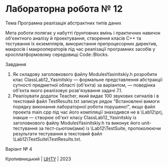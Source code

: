 # Лабораторна робота № 12

Тема Програмна реалізація абстрактних типів даних

Мета роботи полягає у набутті ґрунтовних вмінь і практичних навичок об'єектного аналізу й проектування, створення класів C++ та тестування їх екземплярів, використання препроцесорних директив, макросів і макрооператорів під час реалізації програмних засобів у кросплатформовому середовищі Code::Blocks.

Завдання
1. Як складову заголовкового файлу ModulesYasinitskiy.h розробити клас ClassLab12_Yasinitskiy — формальне представлення абстракції сутності предметної області (об'єкта) за варіантом, — поведінка об'єкта якого реалізовує розв'язування задачі 7.1.
2. Реалізувати додаток Teacher, який видає 100 звукових сигналів і в текстовий файл TestResults.txt записує рядок "Встановлені вимоги порядку виконання лабораторної роботи порушено!", якщо файл проекта main.cpp під час його компіляції знаходився не в \Lab12\prj, інакше — створює об'єкт класу ClassLab12_Yasinitskiy із заголовкового файлу ModulesYasinitskiy.h та виконує його unit-тестування за тест-сьютом(ами) із \Lab12\TestSuite\, протоколюючи результати тестування в текстовий файл \Lab12\TestSuite\TestResults.txt.

Варіант № 4


Кропивницький | <a href="http://www.kntu.kr.ua/">ЦНТУ</a> | 2023
